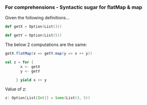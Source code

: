 ### For comprehensions - Syntactic sugar for flatMap & map

Given the following definitions...

```scala
def getX = Option(List(3))

def getY = Option(List(5))
```

The below 2 computations are the same:

```scala
getX.flatMap(x => getY.map(y => x ++ y))

val z = for {
       x <- getX
       y <- getY

     } yield x ++ y
```

Value of z:

```scala
z: Option[List[Int]] = Some(List(3, 5))
```

